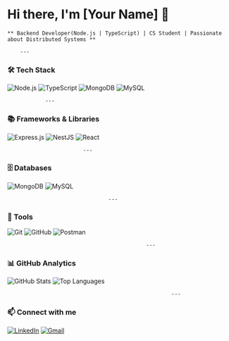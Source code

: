 # Hi there, I'm [Your Name] 👋

    ** Backend Developer(Node.js | TypeScript) | CS Student | Passionate about Distributed Systems **

        ---
### 🛠️ Tech Stack
![Node.js](https://img.shields.io/badge/Node.js-43853D?style=for-the-badge&logo=node-dot-js&logoColor=white)
    ![TypeScript](https://img.shields.io/badge/TypeScript-007ACC?style=for-the-badge&logo=typescript&logoColor=white)
        ![MongoDB](https://img.shields.io/badge/MongoDB-4EA94B?style=for-the-badge&logo=mongodb&logoColor=white)
            ![MySQL](https://img.shields.io/badge/MySQL-005C84?style=for-the-badge&logo=mysql&logoColor=white)

                ---
### 📚 Frameworks & Libraries
![Express.js](https://img.shields.io/badge/Express.js-000000?style=for-the-badge&logo=express&logoColor=white)
                    ![NestJS](https://img.shields.io/badge/NestJS-E0234E?style=for-the-badge&logo=nestjs&logoColor=white)
                        ![React](https://img.shields.io/badge/React-20232A?style=for-the-badge&logo=react&logoColor=61DAFB)

                            ---
### 🗄️ Databases
![MongoDB](https://img.shields.io/badge/MongoDB-47A248?style=for-the-badge&logo=mongodb&logoColor=white)
                                ![MySQL](https://img.shields.io/badge/MySQL-4479A1?style=for-the-badge&logo=mysql&logoColor=white)

                                    ---
### 🔧 Tools
![Git](https://img.shields.io/badge/Git-F05032?style=for-the-badge&logo=git&logoColor=white)
                                        ![GitHub](https://img.shields.io/badge/GitHub-181717?style=for-the-badge&logo=github&logoColor=white)
                                            ![Postman](https://img.shields.io/badge/Postman-FF6C37?style=for-the-badge&logo=postman&logoColor=white)

                                                ---
### 📊 GitHub Analytics
![GitHub Stats](https://github-readme-stats.vercel.app/api?username=MustafaDols&show_icons=true&theme=radical)
                                                    ![Top Languages](https://github-readme-stats.vercel.app/api/top-langs/?username=MustafaDols&layout=compact&theme=radical)

                                                        ---
### 📫 Connect with me
[![LinkedIn](https://img.shields.io/badge/LinkedIn-0077B5?style=for-the-badge&logo=linkedin&logoColor=white)](https://www.linkedin.com/in/mustafa-m-abd-elaziz-318bb731a/)
[![Gmail](https://img.shields.io/badge/Gmail-D14836?style=for-the-badge&logo=gmail&logoColor=white)](mustafadolseka491@gmail.com)
